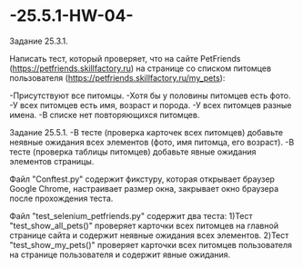# -25.5.1-HW-04-

Задание 25.3.1.

Написать тест, который проверяет, что на сайте PetFriends (https://petfriends.skillfactory.ru) на странице со списком питомцев пользователя (https://petfriends.skillfactory.ru/my_pets):

-Присутствуют все питомцы.
-Хотя бы у половины питомцев есть фото.
-У всех питомцев есть имя, возраст и порода.
-У всех питомцев разные имена.
-В списке нет повторяющихся питомцев.


Задание 25.5.1.
-В тесте (проверка карточек всех питомцев) добавьте неявные ожидания всех элементов (фото, имя питомца, его возраст).
-В тесте (проверка таблицы питомцев) добавьте явные ожидания элементов страницы.


Файл "Conftest.py" содержит фикстуру, которая открывает браузер Google Chrome, настраивает размер окна, закрывает окно браузера после прохождения теста.

Файл "test_selenium_petfriends.py" содержит два теста:
1)Тест "test_show_all_pets()" проверяет карточки всех питомцев на главной странице сайта и содержит неявные ожидания всех элементов.
2)Тест "test_show_my_pets()" проверяет карточки всех питомцев пользователя на странице пользователя и содержит явные ожидания.
